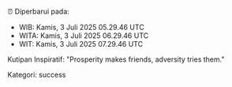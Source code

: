 ⏰ Diperbarui pada:
- WIB: Kamis, 3 Juli 2025 05.29.46 UTC
- WITA: Kamis, 3 Juli 2025 06.29.46 UTC
- WIT: Kamis, 3 Juli 2025 07.29.46 UTC

Kutipan Inspiratif:
"Prosperity makes friends, adversity tries them."


Kategori: success

